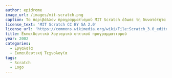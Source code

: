 ```yaml
---
author: epidrome
image_url: /images/mit-scratch.png
caption: Το περιβάλλον προγραμματισμού MIT Scratch έδωσε τη δυνατότητα σε πολλές ομάδες χρηστών, ακόμη και μικρών ηλικιών, να δημιουργήσουν εύκολα και χωρίς τυπική εκπαίδευση το δικό τους λογισμικό, το οποίο συνήθως έχει τη μορφή μιας διαδραστικής ιστορίας. Η ευχρηστία του βασίζεται στην οπτικοποίηση απλών εντολών με τη μορφή δομικών στοιχείων, τα οποία συνδέονται μεταξύ τους, αλλά αυτός ο τρόπος προγραμματισμού είναι μονοθεματικός και δεν επιτρέπει τη δημιουργία κλίμακας ούτε τη δημιουργία μεγαλύτερων συστημάτων.
license_text: 'MIT Scratch CC BY SA 2.0'
license_url: 'https://commons.wikimedia.org/wiki/File:Scratch_3.0_editor.png'
title: Εκπαιδευτικό λογισμικό οπτικού προγραμματισμού 
year: 2002
categories:
  - Εργαλεία 
  - Εκπαιδευτική Τεχνολογία
tags:
  - Scratch
  - Logo
---
```

